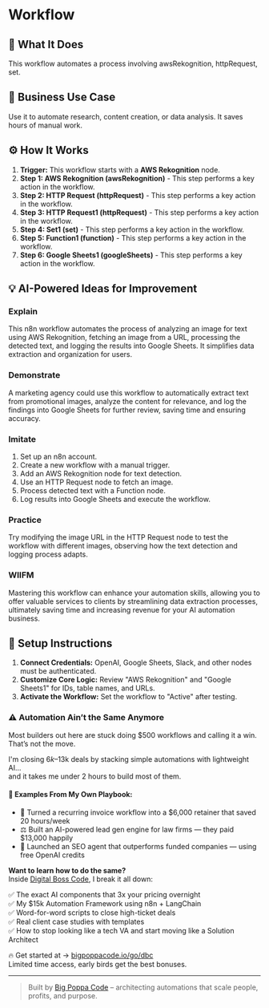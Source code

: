 # Workflow

## 🚀 What It Does
This workflow automates a process involving awsRekognition, httpRequest, set.

## 💼 Business Use Case
Use it to automate research, content creation, or data analysis. It saves hours of manual work.

## ⚙️ How It Works
1.  **Trigger:** This workflow starts with a **AWS Rekognition** node.
2. **Step 1: AWS Rekognition (awsRekognition)** - This step performs a key action in the workflow.
3. **Step 2: HTTP Request (httpRequest)** - This step performs a key action in the workflow.
4. **Step 3: HTTP Request1 (httpRequest)** - This step performs a key action in the workflow.
5. **Step 4: Set1 (set)** - This step performs a key action in the workflow.
6. **Step 5: Function1 (function)** - This step performs a key action in the workflow.
7. **Step 6: Google Sheets1 (googleSheets)** - This step performs a key action in the workflow.

## 💡 AI-Powered Ideas for Improvement
### Explain
This n8n workflow automates the process of analyzing an image for text using AWS Rekognition, fetching an image from a URL, processing the detected text, and logging the results into Google Sheets. It simplifies data extraction and organization for users.

### Demonstrate
A marketing agency could use this workflow to automatically extract text from promotional images, analyze the content for relevance, and log the findings into Google Sheets for further review, saving time and ensuring accuracy.

### Imitate
1. Set up an n8n account.
2. Create a new workflow with a manual trigger.
3. Add an AWS Rekognition node for text detection.
4. Use an HTTP Request node to fetch an image.
5. Process detected text with a Function node.
6. Log results into Google Sheets and execute the workflow.

### Practice
Try modifying the image URL in the HTTP Request node to test the workflow with different images, observing how the text detection and logging process adapts.

### WIIFM
Mastering this workflow can enhance your automation skills, allowing you to offer valuable services to clients by streamlining data extraction processes, ultimately saving time and increasing revenue for your AI automation business.

## 🔧 Setup Instructions
1. **Connect Credentials:** OpenAI, Google Sheets, Slack, and other nodes must be authenticated.
2. **Customize Core Logic:** Review "AWS Rekognition" and "Google Sheets1" for IDs, table names, and URLs.
3. **Activate the Workflow:** Set the workflow to "Active" after testing.

### ⚠️ Automation Ain’t the Same Anymore

Most builders out here are stuck doing $500 workflows and calling it a win.  
That’s not the move.  

I'm closing $6k–$13k deals by stacking simple automations with lightweight AI...  
and it takes me under 2 hours to build most of them.

#### 🧠 Examples From My Own Playbook:
- 🔁 Turned a recurring invoice workflow into a $6,000 retainer that saved 20 hours/week  
- ⚖️ Built an AI-powered lead gen engine for law firms — they paid $13,000 happily  
- 🚀 Launched an SEO agent that outperforms funded companies — using free OpenAI credits  

**Want to learn how to do the same?**  
Inside [Digital Boss Code](https://bigpoppacode.io/go/dbc), I break it all down:

✅ The exact AI components that 3x your pricing overnight  
✅ My $15k Automation Framework using n8n + LangChain  
✅ Word-for-word scripts to close high-ticket deals  
✅ Real client case studies with templates  
✅ How to stop looking like a tech VA and start moving like a Solution Architect  

🔥 Get started at → [bigpoppacode.io/go/dbc](https://bigpoppacode.io/go/dbc)  
Limited time access, early birds get the best bonuses.

---
> Built by [Big Poppa Code](https://bigpoppacode.io) – architecting automations that scale people, profits, and purpose.
